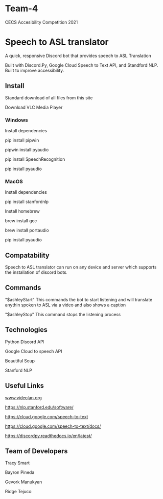# Team-4
CECS Accesibility Competition 2021

# Speech to ASL translator

A quick, responsive Discord bot that provides speech to ASL Translation

Built with Discord.Py, Google Cloud Speech to Text API, and Standford NLP. Built to improve accessibility. 



## Install
Standard download of all files from this site 

Download VLC Media Player


### Windows
Install dependencies

pip install pipwin

pipwin install pyaudio

pip install SpeechRecognition

pip install pyaudio

### MacOS
Install dependencies

pip install stanfordnlp

Install homebrew

brew install gcc

brew install portaudio

pip install pyaudio







## Compatability
Speech to ASL translator can run on any device and server which supports the installation of discord bots.


## Commands

"$ashleyStart"  This commands the bot to start listening and will translate anythin spoken to ASL via a video and also shows a caption


"$ashleyStop" This command stops the listening process



 
## Technologies

Python Discord API

Google Cloud to speech  API

Beautiful Soup

Stanford NLP


## Useful Links
www.videolan.org

https://nlp.stanford.edu/software/

https://cloud.google.com/speech-to-text

https://cloud.google.com/speech-to-text/docs/

https://discordpy.readthedocs.io/en/latest/





## Team of Developers
Tracy Smart

Bayron Pineda

Gevork Manukyan

Ridge Tejuco
